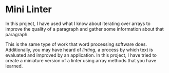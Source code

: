 
# Mini Linter

In this project, I have used what I know about iterating over arrays to improve the quality of a paragraph and gather some information about that paragraph.

This is the same type of work that word processing software does. Additionally, you may have heard of  _linting_, a process by which text is evaluated and improved by an application. In this project, I have tried to create a miniature version of a linter using array methods that you have learned.